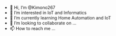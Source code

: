 - 👋 Hi, I’m @Kimono267
- 👀 I’m interested in IoT and Informatics
- 🌱 I’m currently learning Home Automation and IoT
- 💞️ I’m looking to collaborate on ...
- 📫 How to reach me ...

<!---
Kimono267/Kimono267 is a ✨ special ✨ repository because its `README.md` (this file) appears on your GitHub profile.
You can click the Preview link to take a look at your changes.
--->

